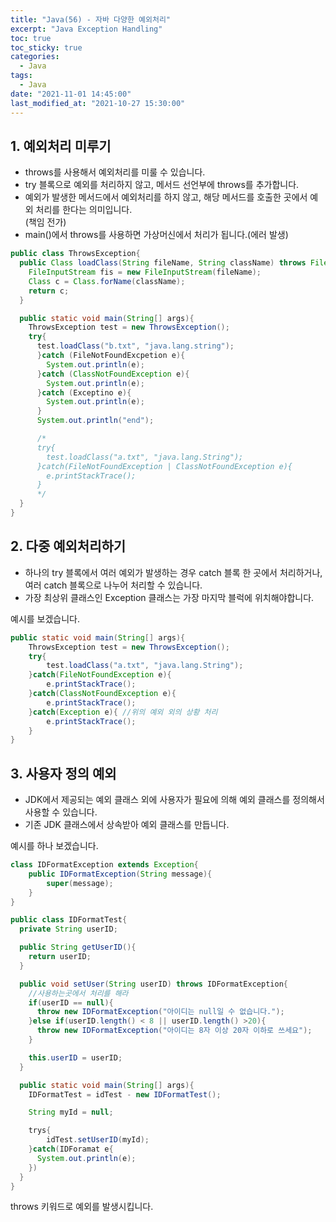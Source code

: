 ```yaml
---
title: "Java(56) - 자바 다양한 예외처리"
excerpt: "Java Exception Handling"
toc: true
toc_sticky: true
categories:
  - Java
tags:
  - Java
date: "2021-11-01 14:45:00"
last_modified_at: "2021-10-27 15:30:00"
---
```


## 1. 예외처리 미루기

- throws를 사용해서 예외처리를 미룰 수 있습니다.
- try 블록으로 예외를 처리하지 않고, 메서드 선언부에 throws를 추가합니다.
- 예외가 발생한 메서드에서 예외처리를 하지 않고, 해당 메서드를 호출한 곳에서 예외 처리를 한다는 의미입니다.<br/>
  (책임 전가)
- main()에서 throws를 사용하면 가상머신에서 처리가 됩니다.(에러 발생)

```java
public class ThrowsException{
  public Class loadClass(String fileName, String className) throws FileNotFoundException, ClassNotFoundException{
    FileInputStream fis = new FileInputStream(fileName);
    Class c = Class.forName(className);
    return c;
  }

  public static void main(String[] args){
    ThrowsException test = new ThrowsException();
    try{
      test.loadClass("b.txt", "java.lang.string");
      }catch (FileNotFoundExcpetion e){
        System.out.println(e);
      }catch (ClassNotFoundException e){
        System.out.println(e);
      }catch (Exceptino e){
        System.out.println(e);
      }
      System.out.println("end");

      /*
      try{
        test.loadClass("a.txt", "java.lang.String");
      }catch(FileNotFoundException | ClassNotFoundException e){
        e.printStackTrace();
      }
      */
  }
}
```

## 2. 다중 예외처리하기

- 하나의 try 블록에서 여러 예외가 발생하는 경우 catch 블록 한 곳에서 처리하거나,<br/>
  여러 catch 블록으로 나누어 처리할 수 있습니다.
- 가장 최상위 클래스인 Exception 클래스는 가장 마지막 블럭에 위치해야합니다.<br/>

예시를 보겠습니다.<br/>

```java
public static void main(String[] args){
    ThrowsException test = new ThrowsException();
    try{
        test.loadClass("a.txt", "java.lang.String");
    }catch(FileNotFoundException e){
        e.printStackTrace();
    }catch(ClassNotFoundException e){
        e.printStackTrace();
    }catch(Exception e){ //위의 예외 외의 상황 처리
        e.printStackTrace();
    }
}
```

## 3. 사용자 정의 예외

- JDK에서 제공되는 예외 클래스 외에 사용자가 필요에 의해 예외 클래스를 정의해서 사용할 수 있습니다.<br/>
- 기존 JDK 클래스에서 상속받아 예외 클래스를 만듭니다.<br/>

예시를 하나 보겠습니다.<br/>

```java
class IDFormatException extends Exception{
    public IDFormatException(String message){
        super(message);
    }
}

public class IDFormatTest{
  private String userID;

  public String getUserID(){
    return userID;
  }

  public void setUser(String userID) throws IDFormatException{
    //사용하는곳에서 처리를 해라
    if(userID == null){
      throw new IDFormatException("아이디는 null일 수 없습니다.");
    }else if(userID.length() < 8 || userID.length() >20){
      throw new IDFormatException("아이디는 8자 이상 20자 이하로 쓰세요");
    }

    this.userID = userID;
  }

  public static void main(String[] args){
    IDFormatTest = idTest - new IDFormatTest();

    String myId = null;

    trys{
        idTest.setUserID(myId);
    }catch(IDForamat e{
      System.out.println(e);
    })
  }
}
```

throws 키워드로 예외를 발생시킵니다.<br/>
